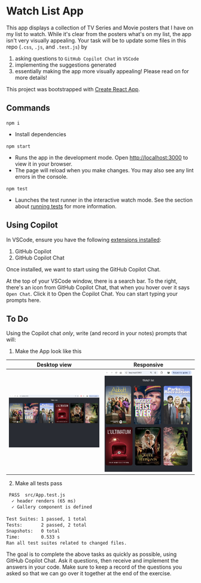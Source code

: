 # Watch List App

This app displays a collection of TV Series and Movie posters that I have on my list to watch.
While it's clear from the posters what's on my list, the app isn't very visually appealing.
Your task will be to update some files in this repo (`.css`, `.js`, and `.test.js`) by
1. asking questions to `GitHub Copilot Chat` in `VSCode`
2. implementing the suggestions generated
3. essentially making the app more visually appealing!
Please read on for more details!

This project was bootstrapped with [Create React App](https://github.com/facebook/create-react-app).

## Commands

`npm i`
- Install dependencies

`npm start`
- Runs the app in the development mode.
Open [http://localhost:3000](http://localhost:3000) to view it in your browser.
- The page will reload when you make changes.
You may also see any lint errors in the console.

`npm test`
- Launches the test runner in the interactive watch mode.
See the section about [running tests](https://facebook.github.io/create-react-app/docs/running-tests) for more information.

## Using Copilot

In VSCode, ensure you have the following [extensions installed](https://code.visualstudio.com/docs/editor/extension-marketplace):
1. GitHub Copilot
2. GitHub Copilot Chat

Once installed, we want to start using the GitHub Copilot Chat.

At the top of your VSCode window, there is a search bar.
To the right, there's an icon from GitHub Copilot Chat, that when you hover over it says `Open Chat`. 
Click it to Open the Copilot Chat.
You can start typing your prompts here.

## To Do

Using the Copilot chat _only_, write (and record in your notes) prompts that will:
1. Make the App look like this

Desktop view | Responsive
--- | ---
![desktop](./public/expected/desktop.png?raw=true "Desktop") | ![responsive](./public/expected/responsive.png?raw=true "Responsive")

2. Make all tests pass

```
 PASS  src/App.test.js
  ✓ header renders (65 ms)
  ✓ Gallery component is defined

Test Suites: 1 passed, 1 total
Tests:       2 passed, 2 total
Snapshots:   0 total
Time:        0.533 s
Ran all test suites related to changed files.
```

The goal is to complete the above tasks as quickly as possible, using GitHub Copilot Chat. Ask it questions, then receive and implement the answers in your code. Make sure to keep a record of the questions you asked so that we can go over it together at the end of the exercise.
